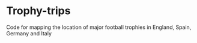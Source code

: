 # Trophy-trips
Code for mapping the location of major football trophies in England, Spain, Germany and Italy
